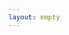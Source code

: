 ```yaml
---
layout: empty
---
```


<script src="https://cdn.jsdelivr.net/npm/js-cookie@2/src/js.cookie.min.js"></script>
<script>
    var lang = Cookies.get('lang');
    if(lang==undefined) lang="{{site.default_lang}}";

    location="/pages/"+lang+"/printers/";
</script>